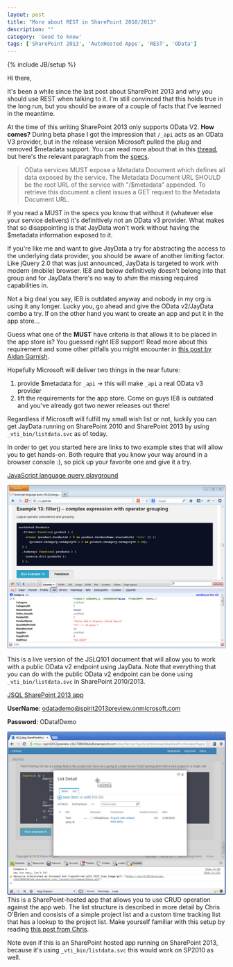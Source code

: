 ```yaml
---
layout: post
title: "More about REST in SharePoint 2010/2013"
description: ""
category: 'Good to know'
tags: ['SharePoint 2013', 'AutoHosted Apps', 'REST', 'OData']
---
```

{% include JB/setup %}

Hi there,

It's been a while since the last post about  SharePoint 2013 and why you should use REST when talking to it. I'm
still convinced that this holds true in the long run, but you should be aware of a couple of facts that I've learned in
the meantime.

At the time of this writing SharePoint 2013 only supports OData V2. **How comes?** During beta phase I got the
impression
that
`/_api` acts as an OData V3 provider, but in the release version Microsoft pulled the plug and removed $metadata
support. You can read more about that in this [thread], but here's the relevant paragraph from the [specs].

>OData services MUST expose a Metadata Document which defines all data exposed by the service. The Metadata Document
>URL SHOULD be the root URL of the service with "/$metadata" appended. To retrieve this document a client issues a GET
>request to the Metadata Document URL.

If you read a MUST in the specs you know that without it (whatever else your service delivers) it's definitively
not an OData v3 provider. What makes that so disappointing is that JayData won't work without having the $metadata
information exposed to it.

If you're like me and want to give JayData a try for abstracting the access to the underlying data provider,
you should be aware of another limiting factor. Like jQuery 2.0 that was just announced,
JayData is targeted to work with modern (mobile) browser.
IE8 and below definitively doesn't belong into that group and for JayData there's no way to _shim_ the missing required
capabilities in.

Not a big deal you say, IE8 is outdated anyway and nobody in my org is using it any longer. Lucky you,
go ahead and give the OData v2/JayData combo a try.
If on the other hand you want to create an app and put it in the app store...

Guess what one of the **MUST** have criteria is that allows it to be placed in the app store is? You guessed right
 IE8 support! Read more about this requirement and some other pitfalls you might encounter in
 [this post by Aidan Garnish].

Hopefully Microsoft will deliver two things in the near future:

  1. provide $metadata for `_api` -> this will make `_api` a real  OData v3 provider
  2. lift the requirements for the app store. Come on guys IE8 is outdated and you've already got two newer releases
  out there!

Regardless if Microsoft will fulfill my small wish list or not, luckily you can get JayData running on
SharePoint 2010 and SharePoint 2013 by using `_vti_bin/listdata.svc` as of today.

 In order to get you started here are links to two example sites that will allow you to get hands-on. Both require
 that you know your way around in a browser console :), so pick up your favorite one and give it a try.

[JavaScript language query playground]

![JSQL Playground example 13](/img/2013-01-18-JSQL-Example13.jpg)

This is a live version of the JSLQ101 document that will allow you to work with
a public OData v2 endpoint using JayData. Note that everything that you can do with the public OData v2 endpoint
can be done using `_vti_bin/listdata.svc` in SharePoint 2010/2013.



[JSQL SharePoint 2013 app]

**UserName**: odatademo@spirit2013preview.onmicrosoft.com

**Password**: OData!Demo


![SharePoint hosted JSLQ example 6](/img/2013-01-18--SP13-Example6.jpg)
This is a SharePoint-hosted app that allows you to use CRUD operation against the app web. The list structure
 is described in more detail by Chris O'Brien and consists of a simple project list and a custom time
 tracking  list that has a lookup to the project list. Make yourself familiar with this setup by
  reading [this post from Chris].

Note even if this  is an SharePoint hosted app running on SharePoint 2013, because it's using
`_vti_bin/listdata.svc` this would work on SP2010 as well.



[thread]: http://social.msdn.microsoft.com/Forums/en-US/appsforsharepoint/thread/9e10f90d-666b-4787-8775-4065d9d8af44/
[specs]: http://www.odata.org/media/30002/OData.html#metadatarequests
[this post by Aidan Garnish]: http://www.aidangarnish.net/post/Getting-a-SharePoint-2013-App-Submitted-to-the-Office-Store.aspx
[this post from Chris]: http://www.sharepointnutsandbolts.com/2012/08/create-lists-content-types-files-etc.html
[JavaScript language query playground]: http://jslq.spirit.de
[JSQL SharePoint 2013 app]: https://spirit2013preview-c3b1709654b2e8.sharepoint.com/sites/Demos/TypeScriptMeetsJayDataSharePointhosted/Pages/Default.aspx?SPHostUrl=https%3A%2F%2Fspirit2013preview%2Esharepoint%2Ecom%2Fsites%2FDemos&SPLanguage=en-US&SPClientTag=0&SPProductNumber=15%2E0%2E4433%2E1011&SPAppWebUrl=https%3A%2F%2FSpirit2013Preview-c3b1709654b2e8%2Esharepoint%2Ecom%2Fsites%2FDemos%2FTypeScriptMeetsJayDataSharePointhosted